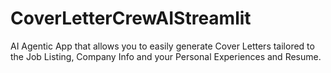 # CoverLetterCrewAIStreamlit
AI Agentic App that allows you to easily generate Cover Letters tailored to the Job Listing, Company Info and your Personal Experiences and Resume. 
